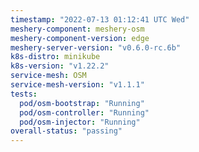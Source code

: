 ```yaml
---
timestamp: "2022-07-13 01:12:41 UTC Wed"
meshery-component: meshery-osm
meshery-component-version: edge
meshery-server-version: "v0.6.0-rc.6b"
k8s-distro: minikube
k8s-version: "v1.22.2"
service-mesh: OSM
service-mesh-version: "v1.1.1"
tests:
  pod/osm-bootstrap: "Running"
  pod/osm-controller: "Running"
  pod/osm-injector: "Running"
overall-status: "passing"
---
```

